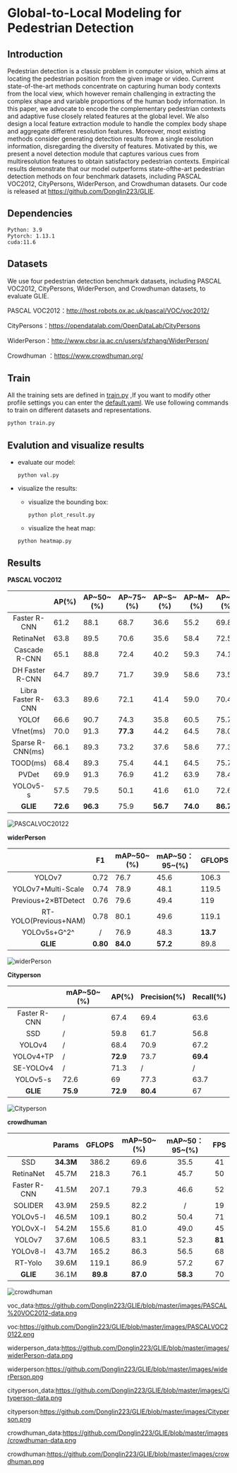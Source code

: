 # Global-to-Local Modeling for Pedestrian Detection

## Introduction

Pedestrian detection is a classic problem in computer vision, which aims at locating the pedestrian position from the given image or video. Current state-of-the-art methods concentrate on capturing human body contexts from the local view, which however remain challenging in extracting the complex shape and variable proportions of the human body information. In this paper, we advocate to encode the complementary pedestrian contexts and adaptive fuse closely related features at the global level. We also design a local feature extraction module to handle the complex body shape and aggregate different resolution features. Moreover, most existing methods consider generating detection results from a single resolution information, disregarding the diversity of features. Motivated by this, we present a novel detection module that captures various cues from multiresolution features to obtain satisfactory pedestrian contexts. Empirical results demonstrate that our model outperforms state-ofthe-art pedestrian detection methods on four benchmark datasets, including PASCAL VOC2012, CityPersons, WiderPerson, and Crowdhuman datasets. Our code is released at https://github.com/Donglin223/GLIE.

## Dependencies

```
Python: 3.9
Pytorch: 1.13.1
cuda:11.6
```

## Datasets

We use four pedestrian detection benchmark datasets, including PASCAL VOC2012, CityPersons, WiderPerson, and Crowdhuman datasets, to evaluate GLIE.

PASCAL VOC2012：http://host.robots.ox.ac.uk/pascal/VOC/voc2012/

CityPersons：https://opendatalab.com/OpenDataLab/CityPersons

WiderPerson：http://www.cbsr.ia.ac.cn/users/sfzhang/WiderPerson/

Crowdhuman ：https://www.crowdhuman.org/

## Train

All the training sets are defined in [train.py](https://github.com/Donglin223/GLIE/blob/master/train.py) ,If you want to modify other profile settings you can enter the [default.yaml](https://github.com/Donglin223/GLIE/blob/master/ultralytics/cfg/default.yaml). We use following commands to train on different datasets and representations.

```python
python train.py
```

## **Evalution and visualize results**

+ evaluate our model:

  ```
  python val.py
  ```

+ visualize the results: 

  + visualize the bounding box:

    ```
    python plot_result.py
    ```

  + visualize the heat map:

  ```
  python heatmap.py
  ```

## Results

**PASCAL VOC2012**

|                     | AP(%)    | AP~50~(%) | AP~75~(%) | AP~S~(%) | AP~M~(%) | AP~L~(%) |
| :-----------------: | -------- | --------- | --------- | -------- | -------- | -------- |
|    Faster R-CNN     | 61.2     | 88.1      | 68.7      | 36.6     | 55.2     | 69.8     |
|      RetinaNet      | 63.8     | 89.5      | 70.6      | 35.6     | 58.4     | 72.5     |
|    Cascade R-CNN    | 65.1     | 88.8      | 72.4      | 40.2     | 59.3     | 74.1     |
|   DH Faster R-CNN   | 64.7     | 89.7      | 71.7      | 39.9     | 58.6     | 73.5     |
| Libra Faster  R-CNN | 63.3     | 89.6      | 72.1      | 41.4     | 59.0     | 70.4     |
|        YOLOf        | 66.6     | 90.7      | 74.3      | 35.8     | 60.5     | 75.7     |
|      Vfnet(ms)      | 70.0     | 91.3      | **77.3**  | 44.2     | 64.5     | 78.0     |
|  Sparse R-CNN(ms)   | 66.1     | 89.3      | 73.2      | 37.6     | 58.6     | 77.3     |
|      TOOD(ms)       | 68.4     | 89.3      | 75.4      | 44.1     | 64.5     | 75.7     |
|        PVDet        | 69.9     | 91.3      | 76.9      | 41.2     | 63.9     | 78.4     |
|      YOLOv5-s       | 57.5     | 79.5      | 50.1      | 41.6     | 61.0     | 72.6     |
|      **GLIE**       | **72.6** | **96.3**  | 75.9      | **56.7** | **74.0** | **86.7** |

![PASCALVOC20122](assets/PASCALVOC20122.png)

**widerPerson**

|                       |    F1    | mAP~50~(%) | mAP~50：95~(%) | GFLOPS   | Params    | FPS    |
| :-------------------: | :------: | ---------- | -------------- | -------- | --------- | ------ |
|        YOLOv7         |   0.72   | 76.7       | 45.6           | 106.3    | 37.6M     | **81** |
|  YOLOv7+Multi-Scale   |   0.74   | 78.9       | 48.1           | 119.5    | 37.8M     | 65     |
|  Previous+2×BTDetect  |   0.76   | 79.6       | 49.4           | 119      | 38.0M     | 68     |
| RT-YOLO(Previous+NAM) |   0.78   | 80.1       | 49.6           | 119.1    | 39.6M     | 67     |
|     YOLOv5s+G^2^      |    /     | 76.9       | 48.3           | **13.7** | /         | /      |
|       **GLIE**        | **0.80** | **84.0**   | **57.2**       | 89.8     | **36.1M** | 70     |

![widerPerson](assets/widerPerson.png)

**Cityperson**

|              | mAP~50~(%) | AP(%)    | Precision(%) | Recall(%) |
| :----------: | ---------- | -------- | ------------ | --------- |
| Faster R-CNN | /          | 67.4     | 69.4         | 63.6      |
|     SSD      | /          | 59.8     | 61.7         | 56.8      |
|    YOLOv4    | /          | 68.4     | 70.9         | 67.2      |
|  YOLOv4+TP   | /          | **72.9** | 73.7         | **69.4**  |
|  SE-YOLOv4   | /          | 71.3     | /            | /         |
|   YOLOv5-s   | 72.6       | 69       | 77.3         | 63.7      |
|   **GLIE**   | **75.9**   | **72.9** | **80.4**     | 67        |

![Cityperson](assets/Cityperson.png)

**crowdhuman**

|              |  Params   |  GFLOPS  | mAP~50~(%) | mAP~50：95~(%) |  FPS   |
| :----------: | :-------: | :------: | :--------: | :------------: | :----: |
|     SSD      | **34.3M** |  386.2   |    69.6    |      35.5      |   41   |
|  RetinaNet   |   45.7M   |  218.3   |    76.1    |      45.7      |   50   |
| Faster R-CNN |   41.5M   |  207.1   |    79.3    |      46.6      |   52   |
|   SOLIDER    |   43.9M   |  259.5   |    82.2    |       /        |   19   |
|   YOLOv5-l   |   46.5M   |  109.1   |    80.2    |      50.4      |   71   |
|   YOLOvX-l   |   54.2M   |  155.6   |    81.0    |      49.0      |   45   |
|    YOLOv7    |   37.6M   |  106.5   |    83.1    |      52.3      | **81** |
|   YOLOv8-l   |   43.7M   |  165.2   |    86.3    |      56.5      |   68   |
|   RT-Yolo    |   39.6M   |  119.1   |    86.9    |      57.2      |   67   |
|   **GLIE**   |   36.1M   | **89.8** |  **87.0**  |    **58.3**    |   70   |

![crowdhuman](assets/crowdhuman.png)

voc_data:https://github.com/Donglin223/GLIE/blob/master/images/PASCAL%20VOC2012-data.png

voc:https://github.com/Donglin223/GLIE/blob/master/images/PASCALVOC20122.png

widerperson_data:https://github.com/Donglin223/GLIE/blob/master/images/widerPerson-data.png

widerperson:https://github.com/Donglin223/GLIE/blob/master/images/widerPerson.png

cityperson_data:https://github.com/Donglin223/GLIE/blob/master/images/Cityperson-data.png

cityperson:https://github.com/Donglin223/GLIE/blob/master/images/Cityperson.png

crowdhuman_data:https://github.com/Donglin223/GLIE/blob/master/images/crowdhuman-data.png

crowdhuman:https://github.com/Donglin223/GLIE/blob/master/images/crowdhuman.png
